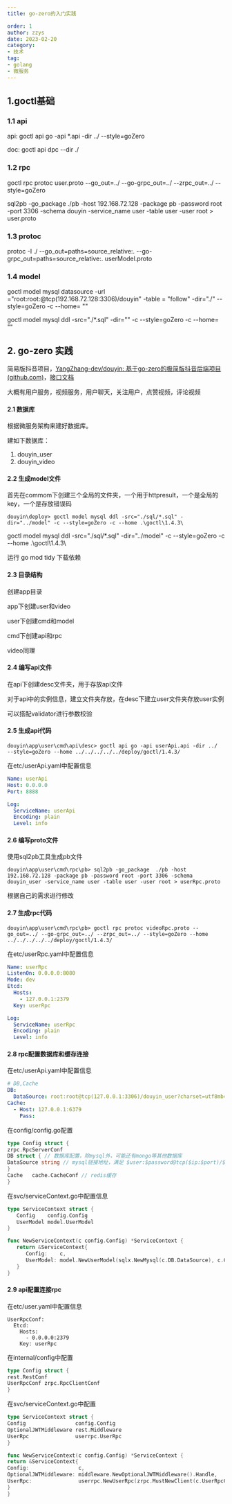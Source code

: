```yaml
---
title: go-zero的入门实践

order: 1
author: zzys
date: 2023-02-20
category:
- 技术
tag:
- golang
- 微服务
---
```


## 1.goctl基础

### 1.1 api

api: goctl api go -api *.api -dir ../ --style=goZero

doc: goctl api dpc --dir ./

### 1.2 rpc

goctl rpc protoc user.proto --go_out=../ --go-grpc_out=../ --zrpc_out=../ --style=goZero

sql2pb -go_package ./pb -host 192.168.72.128 -package pb -password root -port 3306 -schema douyin -service_name user
-table user -user root > user.proto

### 1.3 protoc

protoc -I ./ --go_out=paths=source_relative:. --go-grpc_out=paths=source_relative:. userModel.proto

### 1.4 model

goctl model mysql datasource -url ="root:root:@tcp(192.168.72.128:3306)/douyin" -table = "follow" -dir="./"
--style=goZero -c --home= ""

goctl model mysql ddl -src="./*.sql" -dir="" -c --style=goZero -c --home= ""

## 2. go-zero 实践

简易版抖音项目，[YangZhang-dev/douyin: 基于go-zero的极简版抖音后端项目 (github.com)](https://github.com/YangZhang-dev/douyin)，[接口文档]((https://www.apifox.cn/apidoc/shared-09d88f32-0b6c-4157-9d07-a36d32d7a75c/api-50707520))

大概有用户服务，视频服务，用户聊天，关注用户，点赞视频，评论视频

#### 2.1 数据库

根据微服务架构来建好数据库。

建如下数据库：

1. douyin_user
2. douyin_video

#### 2.2 生成model文件

首先在commom下创建三个全局的文件夹，一个用于httpresult，一个是全局的key，一个是存放错误码

```shell
douyin\deploy> goctl model mysql ddl -src="./sql/*.sql" -dir="../model" -c --style=goZero -c --home .\goctl\1.4.3\
```

goctl model mysql ddl -src="./sql/*.sql" -dir="../model" -c --style=goZero -c --home .\goctl\1.4.3\

运行 go mod tidy 下载依赖

#### 2.3 目录结构

创建app目录

 app下创建user和video

 user下创建cmd和model

 cmd下创建api和rpc

 video同理

#### 2.4 编写api文件

在api下创建desc文件夹，用于存放api文件

对于api中的实例信息，建立文件夹存放，在desc下建立user文件夹存放user实例

可以搭配validator进行参数校验

#### 2.5 生成api代码

```shell
douyin\app\user\cmd\api\desc> goctl api go -api userApi.api -dir ../  --style=goZero --home ../../../../../deploy/goctl/1.4.3/
```

在etc/userApi.yaml中配置信息

```yaml
Name: userApi
Host: 0.0.0.0
Port: 8888

Log:
  ServiceName: userApi
  Encoding: plain
  Level: info
```

#### 2.6 编写proto文件

使用sql2pb工具生成pb文件

```shell
douyin\app\user\cmd\rpc\pb> sql2pb -go_package  ./pb -host 192.168.72.128 -package pb -password root -port 3306 -schema douyin_user -service_name user -table user -user root > userRpc.proto
```

根据自己的需求进行修改

#### 2.7 生成rpc代码

```shell
douyin\app\user\cmd\rpc\pb> goctl rpc protoc videoRpc.proto --go_out=../ --go-grpc_out=../ --zrpc_out=../ --style=goZero --home ../../../../../deploy/goctl/1.4.3/
```

在etc/userRpc.yaml中配置信息

```yaml
Name: userRpc
ListenOn: 0.0.0.0:8080
Mode: dev
Etcd:
  Hosts:
    - 127.0.0.1:2379
  Key: userRpc

Log:
  ServiceName: userRpc
  Encoding: plain
  Level: info
```

#### 2.8 rpc配置数据库和缓存连接

在etc/userApi.yaml中配置信息

```yaml
# DB,Cache
DB:
  DataSource: root:root@tcp(127.0.0.1:3306)/douyin_user?charset=utf8mb4&parseTime=true&loc=Asia%2FShanghai
Cache:
  - Host: 127.0.0.1:6379
    Pass:
```

在config/config.go配置

```go
type Config struct {
zrpc.RpcServerConf
DB struct { // 数据库配置，除mysql外，可能还有mongo等其他数据库
DataSource string // mysql链接地址，满足 $user:$password@tcp($ip:$port)/$db?$queries 格式即可
}
Cache   cache.CacheConf // redis缓存
}

```

在svc/serviceContext.go中配置信息

```go
type ServiceContext struct {
   Config    config.Config
   UserModel model.UserModel
}

func NewServiceContext(c config.Config) *ServiceContext {
   return &ServiceContext{
      Config:    c,
      UserModel: model.NewUserModel(sqlx.NewMysql(c.DB.DataSource), c.Cache),
   }
}
```

#### 2.9 api配置连接rpc

在etc/user.yaml中配置信息

```shell
UserRpcConf:
  Etcd:
    Hosts:
      - 0.0.0.0:2379
    Key: userRpc
```

在internal/config中配置

```go
type Config struct {
rest.RestConf
UserRpcConf zrpc.RpcClientConf
}
```

在svc/serviceContext.go中配置

```go
type ServiceContext struct {
Config                config.Config
OptionalJWTMiddleware rest.Middleware
UserRpc               userrpc.UserRpc
}

func NewServiceContext(c config.Config) *ServiceContext {
return &ServiceContext{
Config:                c,
OptionalJWTMiddleware: middleware.NewOptionalJWTMiddleware().Handle,
UserRpc:               userrpc.NewUserRpc(zrpc.MustNewClient(c.UserRpcConf)),
}
}
```

